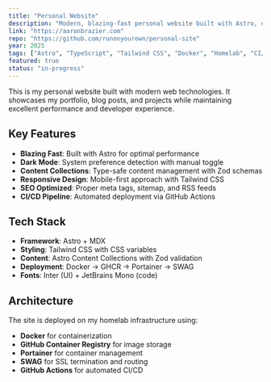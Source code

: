 ```yaml
---
title: "Personal Website"
description: "Modern, blazing-fast personal website built with Astro, deployed via Docker to homelab with SWAG routing."
link: "https://aaronbrazier.com"
repo: "https://github.com/runonyourown/personal-site"
year: 2025
tags: ["Astro", "TypeScript", "Tailwind CSS", "Docker", "Homelab", "CI/CD"]
featured: true
status: "in-progress"
---
```


This is my personal website built with modern web technologies. It showcases my portfolio, blog posts, and projects while maintaining excellent performance and developer experience.

## Key Features

- **Blazing Fast**: Built with Astro for optimal performance
- **Dark Mode**: System preference detection with manual toggle
- **Content Collections**: Type-safe content management with Zod schemas
- **Responsive Design**: Mobile-first approach with Tailwind CSS
- **SEO Optimized**: Proper meta tags, sitemap, and RSS feeds
- **CI/CD Pipeline**: Automated deployment via GitHub Actions

## Tech Stack

- **Framework**: Astro + MDX
- **Styling**: Tailwind CSS with CSS variables
- **Content**: Astro Content Collections with Zod validation
- **Deployment**: Docker → GHCR → Portainer → SWAG
- **Fonts**: Inter (UI) + JetBrains Mono (code)

## Architecture

The site is deployed on my homelab infrastructure using:

- **Docker** for containerization
- **GitHub Container Registry** for image storage
- **Portainer** for container management
- **SWAG** for SSL termination and routing
- **GitHub Actions** for automated CI/CD
